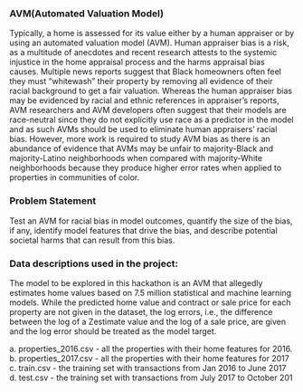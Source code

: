 ### AVM(Automated Valuation Model)
Typically, a home is assessed for its value either by a human appraiser or by using an automated valuation model (AVM). Human appraiser bias is a risk, as a multitude of anecdotes and recent research attests to 
the systemic injustice in the home appraisal process and the harms appraisal bias causes. Multiple news reports suggest that Black homeowners often feel they must “whitewash” their property by removing all 
evidence of their racial background to get a fair valuation. Whereas the human appraiser bias may be evidenced by racial and ethnic references in appraiser’s reports, AVM researchers and AVM developers often suggest that 
their models are race-neutral since they do not explicitly use race as a predictor in the model and as such AVMs should be used to eliminate human appraisers’ racial bias. However, more work is required to study AVM bias as
there is an abundance of evidence that AVMs may be unfair to majority-Black and majority-Latino neighborhoods when compared with majority-White neighborhoods because they produce higher error rates when applied to 
properties in communities of color.


### Problem Statement
Test an AVM for racial bias in model outcomes, quantify the size of the bias, if any, identify model features that drive the bias, and describe potential societal harms that can result from this bias. 

### Data descriptions used in the project:

The model to be explored in this hackathon is an AVM that allegedly estimates home values based on 7.5 million statistical and machine learning models. While the predicted home value and contract or sale price
for each property are not given in the dataset, the log errors, i.e., the difference between the log of a Zestimate value and the log of a sale price, are given and the log error should be treated as the model 
target.

a. properties_2016.csv - all the properties with their home features for 2016.
b. properties_2017.csv - all the properties with their home features for 2017 
c. train.csv - the training set with transactions from Jan 2016 to June 2017
d. test.csv - the training set with transactions from July 2017 to October 201
